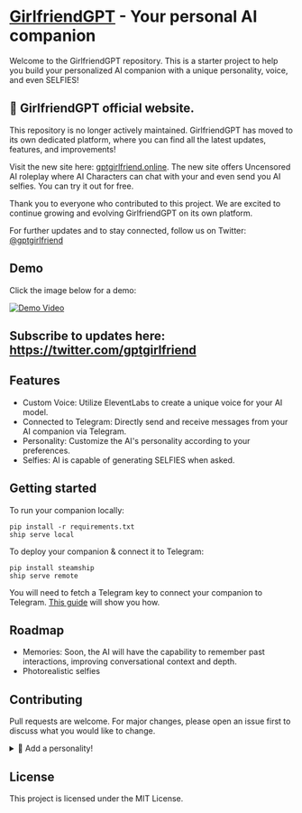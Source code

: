 # [GirlfriendGPT](https://www.gptgirlfriend.online) - Your personal AI companion

Welcome to the GirlfriendGPT repository. This is a starter project to help you build your personalized AI companion with a unique personality, voice, and even SELFIES!

## 🤩 GirlfriendGPT official website. 

This repository is no longer actively maintained. GirlfriendGPT has moved to its own dedicated platform, where you can find all the latest updates, features, and improvements!

Visit the new site here: [gptgirlfriend.online](https://www.gptgirlfriend.online). The new site offers Uncensored AI roleplay where AI Characters can chat with your and even send you AI selfies. You can try it out for free. 

Thank you to everyone who contributed to this project. We are excited to continue growing and evolving GirlfriendGPT on its own platform. 

For further updates and to stay connected, follow us on Twitter: [@gptgirlfriend](https://twitter.com/gptgirlfriend)

## Demo
Click the image below for a demo:

[![Demo Video](http://img.youtube.com/vi/LiN3D1QZGQw/0.jpg)](http://www.youtube.com/watch?v=LiN3D1QZGQw "Video Title")

## Subscribe to updates here: https://twitter.com/gptgirlfriend

## Features

* Custom Voice: Utilize EleventLabs to create a unique voice for your AI model.
* Connected to Telegram: Directly send and receive messages from your AI companion via Telegram.
* Personality: Customize the AI's personality according to your preferences.
* Selfies: AI is capable of generating SELFIES when asked.

## Getting started 

To run your companion locally:

```
pip install -r requirements.txt
ship serve local
```

To deploy your companion & connect it to Telegram:

```
pip install steamship
ship serve remote
```

You will need to fetch a Telegram key to connect your companion to Telegram. [This guide](/docs/register-telegram-bot.md) will show you how.


## Roadmap
* Memories: Soon, the AI will have the capability to remember past interactions, improving conversational context and depth.
* Photorealistic selfies

## Contributing
Pull requests are welcome. For major changes, please open an issue first to discuss what you would like to change.

<details>
  <summary>👀 Add a personality!</summary>
  <br>
Do you have a unique personality in mind for our AI model, GirlfriendGPT? Great! Here's a step-by-step guide on how to add it.

## Step 1: Define Your Personality
First, you'll need to define your personality. This is done by creating a new Python file in the src/personalities directory.

For example, if your personality is named "jane", you would create a file called `jane.json`. Inside this file, you would define the characteristics and behaviors that embody "jane". This could include her speaking style, responses to certain inputs, or any other defining features you envision.

## Step 2: Test and Submit

Before you submit your new personality, please test it to ensure everything works as expected. If all is well, submit a Pull Request with your changes, and be sure to include the title "{name} - {description}" where {name} is your personality's name, and {description} is a brief explanation of the personality.

Good luck, and we can't wait to meet your new GirlfriendGPT personality!
</details>





## License
This project is licensed under the MIT License. 
